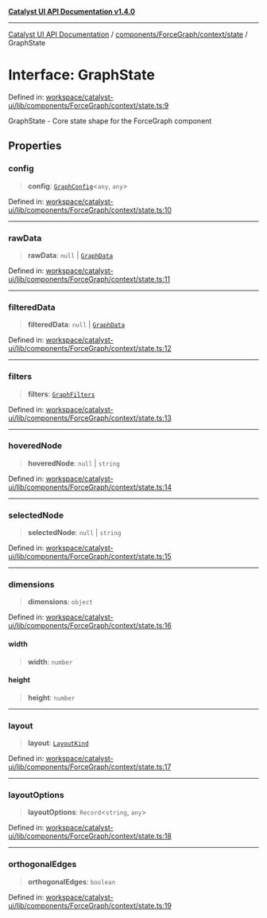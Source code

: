 [**Catalyst UI API Documentation v1.4.0**](../../../../../README.md)

---

[Catalyst UI API Documentation](../../../../../README.md) / [components/ForceGraph/context/state](../README.md) / GraphState

# Interface: GraphState

Defined in: [workspace/catalyst-ui/lib/components/ForceGraph/context/state.ts:9](https://github.com/TheBranchDriftCatalyst/catalyst-ui/blob/main/lib/components/ForceGraph/context/state.ts#L9)

GraphState - Core state shape for the ForceGraph component

## Properties

### config

> **config**: [`GraphConfig`](../../../../../ForceGraph/config/types/interfaces/GraphConfig.md)\<`any`, `any`\>

Defined in: [workspace/catalyst-ui/lib/components/ForceGraph/context/state.ts:10](https://github.com/TheBranchDriftCatalyst/catalyst-ui/blob/main/lib/components/ForceGraph/context/state.ts#L10)

---

### rawData

> **rawData**: `null` \| [`GraphData`](../../../../../ForceGraph/types/interfaces/GraphData.md)

Defined in: [workspace/catalyst-ui/lib/components/ForceGraph/context/state.ts:11](https://github.com/TheBranchDriftCatalyst/catalyst-ui/blob/main/lib/components/ForceGraph/context/state.ts#L11)

---

### filteredData

> **filteredData**: `null` \| [`GraphData`](../../../../../ForceGraph/types/interfaces/GraphData.md)

Defined in: [workspace/catalyst-ui/lib/components/ForceGraph/context/state.ts:12](https://github.com/TheBranchDriftCatalyst/catalyst-ui/blob/main/lib/components/ForceGraph/context/state.ts#L12)

---

### filters

> **filters**: [`GraphFilters`](../../../../../ForceGraph/types/filterTypes/interfaces/GraphFilters.md)

Defined in: [workspace/catalyst-ui/lib/components/ForceGraph/context/state.ts:13](https://github.com/TheBranchDriftCatalyst/catalyst-ui/blob/main/lib/components/ForceGraph/context/state.ts#L13)

---

### hoveredNode

> **hoveredNode**: `null` \| `string`

Defined in: [workspace/catalyst-ui/lib/components/ForceGraph/context/state.ts:14](https://github.com/TheBranchDriftCatalyst/catalyst-ui/blob/main/lib/components/ForceGraph/context/state.ts#L14)

---

### selectedNode

> **selectedNode**: `null` \| `string`

Defined in: [workspace/catalyst-ui/lib/components/ForceGraph/context/state.ts:15](https://github.com/TheBranchDriftCatalyst/catalyst-ui/blob/main/lib/components/ForceGraph/context/state.ts#L15)

---

### dimensions

> **dimensions**: `object`

Defined in: [workspace/catalyst-ui/lib/components/ForceGraph/context/state.ts:16](https://github.com/TheBranchDriftCatalyst/catalyst-ui/blob/main/lib/components/ForceGraph/context/state.ts#L16)

#### width

> **width**: `number`

#### height

> **height**: `number`

---

### layout

> **layout**: [`LayoutKind`](../../../../../ForceGraph/utils/layouts/type-aliases/LayoutKind.md)

Defined in: [workspace/catalyst-ui/lib/components/ForceGraph/context/state.ts:17](https://github.com/TheBranchDriftCatalyst/catalyst-ui/blob/main/lib/components/ForceGraph/context/state.ts#L17)

---

### layoutOptions

> **layoutOptions**: `Record`\<`string`, `any`\>

Defined in: [workspace/catalyst-ui/lib/components/ForceGraph/context/state.ts:18](https://github.com/TheBranchDriftCatalyst/catalyst-ui/blob/main/lib/components/ForceGraph/context/state.ts#L18)

---

### orthogonalEdges

> **orthogonalEdges**: `boolean`

Defined in: [workspace/catalyst-ui/lib/components/ForceGraph/context/state.ts:19](https://github.com/TheBranchDriftCatalyst/catalyst-ui/blob/main/lib/components/ForceGraph/context/state.ts#L19)
